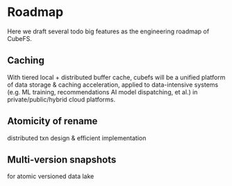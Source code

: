 # Roadmap

Here we draft several todo big features as the engineering roadmap of CubeFS. 


## Caching


With tiered local + distributed buffer cache, cubefs will be a unified platform of data storage & caching acceleration, applied to data-intensive systems (e.g. ML training, recommendations AI model dispatching, et al.) in private/public/hybrid cloud platforms. 


## Atomicity of rename

distributed txn design & efficient implementation


## Multi-version snapshots

for atomic versioned data lake 


